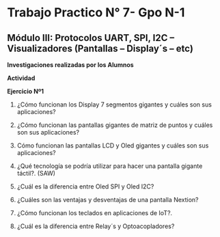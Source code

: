 
# Trabajo Practico N° 7- Gpo N-1
## Módulo III: Protocolos UART, SPI, I2C – Visualizadores (Pantallas – Display´s – etc)

**Investigaciones realizadas por los Alumnos**     

**Actividad**     

**Ejercicio Nº1**

1) ¿Cómo funcionan los Display 7 segmentos gigantes y cuáles son sus aplicaciones? 

2) ¿Cómo funcionan las pantallas gigantes de matriz de puntos y cuáles son sus aplicaciones?

3) Cómo funcionan las pantallas LCD y Oled gigantes y cuáles son sus aplicaciones?

4) ¿Qué tecnología se podría utilizar para hacer una pantalla gigante táctil?. (SAW)

5) ¿Cuál es la diferencia entre Oled SPI y Oled I2C?

6) ¿Cuáles son las ventajas y desventajas de una pantalla Nextion?

7) ¿Cómo funcionan los teclados en aplicaciones de IoT?.

8) ¿Cuál es la diferencia entre Relay´s y Optoacopladores?

 